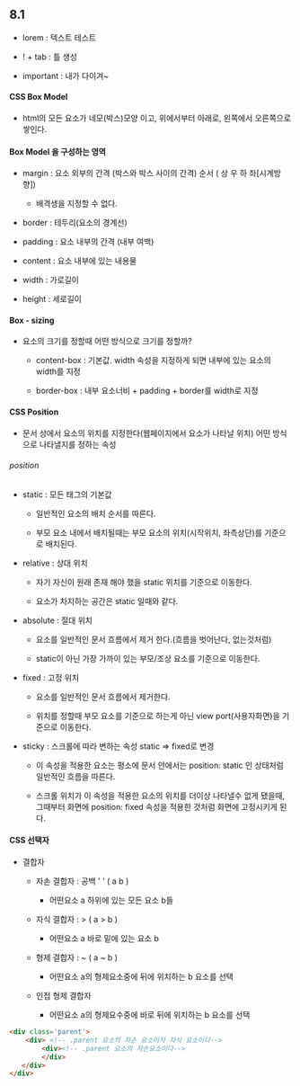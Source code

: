 ## 8.1

- lorem : 텍스트 테스트

- ! + tab : 틀 생성

- important : 내가 다이겨~

#### CSS Box Model

- html의 모든 요소가 네모(박스)모양 이고, 위에서부터 아래로, 왼쪽에서 오른쪽으로 쌓인다.

#### Box Model 을 구성하는 영역

- margin : 요소 외부의 간격 (박스와 박스 사이의 간격) 순서 ( 상 우 하 좌[시계방향])
  
  - 배격생을 지정할 수 없다.

- border : 테두리(요소의 경계선)

- padding : 요소 내부의 간격 (내부 여백)

- content : 요소 내부에 있는 내용물

- width : 가로길이

- height : 세로길이

#### Box - sizing

- 요소의 크기를 정할때 어떤 방식으로 크기를 정할까?
  
  - content-box : 기본값. width 속성을 지정하게 되면 내부에 있는 요소의 width를 지정
  
  - border-box : 내부 요소너비 + padding + border를 width로 지정

#### CSS Position

- 문서 상에서 요소의 위치를 지정한다(웹페이지에서 요소가 나타날 위치) 어떤 방식으로 나타낼지를 정하는 속성

###### position

- static : 모든 태그의 기본값
  
  - 일반적인 요소의 배치 순서를 따른다.
  
  - 부모 요소 내에서 배치될때는 부모 요소의 위치(시작위치, 좌측상단)를 기준으로 배치된다.

- relative : 상대 위치
  
  - 자기 자신이 원래 존재 해야 했을 static 위치를 기준으로 이동한다.
  
  - 요소가 차지하는 공간은 static 일때와 같다.

- absolute : 절대 위치
  
  - 요소를 일반적인 문서 흐름에서 제거 한다.(흐름을 벗어난다, 없는것처럼)
  
  - static이 아닌 가장 가까이 있는 부모/조상 요소를 기준으로 이동한다.

- fixed : 고정 위치
  
  - 요소를 일반적인 문서 흐름에서 제거한다.
  
  - 위치를 정할때 부모 요소를 기준으로 하는게 아닌 view port(사용자화면)을 기준으로 이동한다.

- sticky : 스크롤에 따라 변하는 속성 static => fixed로 변경
  
  - 이 속성을 적용한 요소는 평소에 문서 안에서는 position: static 인 상태처럼 일반적인 흐름을 따른다.
  
  - 스크롤 위치가 이 속성을 적용한 요소의 위치를 더이상 나타낼수 없게 됐을때, 그때부터 화면에 position: fixed 속성을 적용한 것처럼 화면에 고정시키게 된다.

#### CSS 선택자

- 결합자
  
  - 자손 결합자 : 공백 ' ' ( a b )
    
    - 어떤요소 a 하위에 있는 모든 요소 b들
  
  - 자식 결합자 : > ( a > b )
    
    - 어떤요소 a 바로 밑에 있는 요소 b
  
  - 형제 결합자 : ~ ( a ~ b )
    
    - 어떤요소 a의 형제요소중에 뒤에 위치하는 b 요소를 선택
  
  - 인접 형제 결합자
    
    - 어떤요소 a의 형제요수중에 바로 뒤에 위치하는 b 요소를 선택

```html
<div class='parent'>
    <div> <!-- .parent 요소의 자손 요소이자 자식 요소이다-->
        <div><!-- .parent 요소의 자손요소이다-->
        </div>
   </div>
</div>
```
